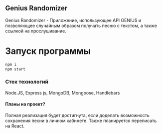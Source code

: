 ## Genius Randomizer

Genius Randomizer - Приложение, использующее API GENIUS
 и позволяющее случайным образом получать песню с текстом, а также ссылкой на прослушивание.


# Запуск программы

```sh
npm i 
npm start
```


### Стек технологий
Node.JS, Express js, MongoDB, Mongoose, Handlebars 


#### Планы на проект?
Полная реализация будет достигнута, если доделать возможность сохранения песни в личном кабинете. Также планируется переписать на React.
